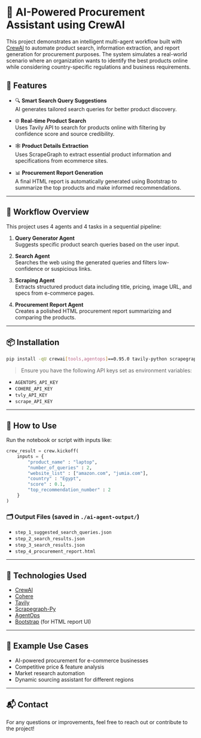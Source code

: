 # 🧠 AI-Powered Procurement Assistant using CrewAI

This project demonstrates an intelligent multi-agent workflow built with [CrewAI](https://docs.crewai.com/) to automate product search, information extraction, and report generation for procurement purposes. The system simulates a real-world scenario where an organization wants to identify the best products online while considering country-specific regulations and business requirements.

## 📌 Features

- 🔍 **Smart Search Query Suggestions**  
  AI generates tailored search queries for better product discovery.

- 🌐 **Real-time Product Search**  
  Uses Tavily API to search for products online with filtering by confidence score and source credibility.

- 🕸 **Product Details Extraction**  
  Uses ScrapeGraph to extract essential product information and specifications from ecommerce sites.

- 📊 **Procurement Report Generation**  
  A final HTML report is automatically generated using Bootstrap to summarize the top products and make informed recommendations.

---

## 🧩 Workflow Overview

This project uses 4 agents and 4 tasks in a sequential pipeline:

1. **Query Generator Agent**  
   Suggests specific product search queries based on the user input.

2. **Search Agent**  
   Searches the web using the generated queries and filters low-confidence or suspicious links.

3. **Scraping Agent**  
   Extracts structured product data including title, pricing, image URL, and specs from e-commerce pages.

4. **Procurement Report Agent**  
   Creates a polished HTML procurement report summarizing and comparing the products.

---

## 📦 Installation

```bash
pip install -qU crewai[tools,agentops]==0.95.0 tavily-python scrapegraph-py
```

> Ensure you have the following API keys set as environment variables:
- `AGENTOPS_API_KEY`
- `COHERE_API_KEY`
- `tvly_API_KEY`
- `scrape_API_KEY`

---

## 🔧 How to Use

Run the notebook or script with inputs like:

```python
crew_result = crew.kickoff(
    inputs = {
        "product_name" : "laptop",
        "number_of_queries" : 2,
        "website_list" : ["amazon.com", "jumia.com"],
        "country" : "Egypt",
        "score" : 0.1,
        "top_recommendation_number" : 2
    }
)
```

### 🗂 Output Files (saved in `./ai-agent-output/`)
- `step_1_suggested_search_queries.json`  
- `step_2_search_results.json`  
- `step_3_search_results.json`  
- `step_4_procurement_report.html`

---

## 📄 Technologies Used

- [CrewAI](https://github.com/joaomdmoura/crewAI)
- [Cohere](https://cohere.com/)
- [Tavily](https://tavily.com/)
- [Scrapegraph-Py](https://pypi.org/project/scrapegraph-py/)
- [AgentOps](https://www.agentops.ai/)
- [Bootstrap](https://getbootstrap.com/) (for HTML report UI)

---

## 🧠 Example Use Cases

- AI-powered procurement for e-commerce businesses
- Competitive price & feature analysis
- Market research automation
- Dynamic sourcing assistant for different regions

---

## 📬 Contact

For any questions or improvements, feel free to reach out or contribute to the project!

